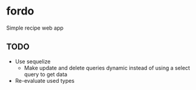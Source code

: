 # fordo

Simple recipe web app

## TODO

- Use sequelize
  - Make update and delete queries dynamic instead of using a select query to get data
- Re-evaluate used types
